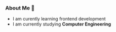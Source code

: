 ### About Me 👋



- I am curently learning frontend development
- I am currently studying **Computer Engineering**


